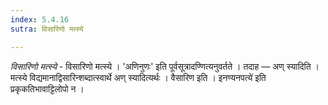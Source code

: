 ```yaml
---
index: 5.4.16
sutra: विसारिणो मत्स्ये

---
```

_विसारिणो मत्स्ये_ - विसारिणो मत्स्ये । 'अणिनुणः' इति पूर्वसूत्रादण्णित्यनुवर्तते । तदाह — अण् स्यादिति । मत्स्ये विद्यमानाद्विसारिन्शब्दात्स्वार्थे अण् स्यादित्यर्थः । वैसारिण इति । इनण्यनपत्ये॑ इति प्रकृकतिभावाट्टिलोपो न । 